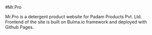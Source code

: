#Mr.Pro

Mr.Pro is a detergent product website for Padam Products Pvt. Ltd. Frontend of the site is built on Bulma.io framework and deployed with Github Pages.
